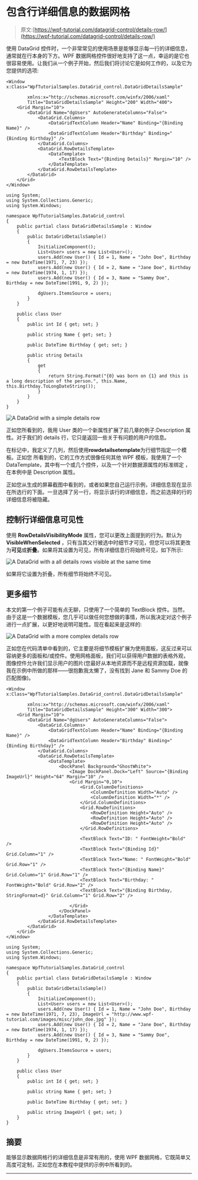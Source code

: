 # 包含行详细信息的数据网格

> 原文:[https://wpf-tutorial.com/datagrid-control/details-row/](https://wpf-tutorial.com/datagrid-control/details-row/)

使用 DataGrid 控件时，一个非常常见的使用场景是能够显示每一行的详细信息，通常就在行本身的下方。WPF 数据网格控件很好地支持了这一点，幸运的是它也很容易使用。让我们从一个例子开始，然后我们将讨论它是如何工作的，以及它为您提供的选项:

```
<Window x:Class="WpfTutorialSamples.DataGrid_control.DataGridDetailsSample"

        xmlns:x="http://schemas.microsoft.com/winfx/2006/xaml"
        Title="DataGridDetailsSample" Height="200" Width="400">
	<Grid Margin="10">
		<DataGrid Name="dgUsers" AutoGenerateColumns="False">
			<DataGrid.Columns>
				<DataGridTextColumn Header="Name" Binding="{Binding Name}" />
				<DataGridTextColumn Header="Birthday" Binding="{Binding Birthday}" />
			</DataGrid.Columns>
			<DataGrid.RowDetailsTemplate>
				<DataTemplate>
					<TextBlock Text="{Binding Details}" Margin="10" />
				</DataTemplate>
			</DataGrid.RowDetailsTemplate>
		</DataGrid>
	</Grid>
</Window>
```

```
using System;
using System.Collections.Generic;
using System.Windows;

namespace WpfTutorialSamples.DataGrid_control
{
	public partial class DataGridDetailsSample : Window
	{
		public DataGridDetailsSample()
		{
			InitializeComponent();
			List<User> users = new List<User>();
			users.Add(new User() { Id = 1, Name = "John Doe", Birthday = new DateTime(1971, 7, 23) });
			users.Add(new User() { Id = 2, Name = "Jane Doe", Birthday = new DateTime(1974, 1, 17) });
			users.Add(new User() { Id = 3, Name = "Sammy Doe", Birthday = new DateTime(1991, 9, 2) });

			dgUsers.ItemsSource = users;
		}
	}

	public class User
	{
		public int Id { get; set; }

		public string Name { get; set; }

		public DateTime Birthday { get; set; }

		public string Details
		{
			get
			{
				return String.Format("{0} was born on {1} and this is a long description of the person.", this.Name, this.Birthday.ToLongDateString());
			}
		}
	}
}
```

![](../Images/fdf75665a5eb45e3f07410c3c6425d48.png "A DataGrid with a simple details row")

正如您所看到的，我用 User 类的一个新属性扩展了前几章的例子:Description 属性。对于我们的 details 行，它只是返回一些关于有问题的用户的信息。

在标记中，我定义了几列，然后使用**rowdetailsetemplate**为行细节指定一个模板。正如您 所看到的，它的工作方式很像任何其他 WPF 模板，我使用了一个 DataTemplate，其中有一个或几个控件，以及一个针对数据源属性的标准绑定 ，在本例中是 Description 属性。

<input type="hidden" name="IL_IN_ARTICLE">

正如您从生成的屏幕截图中看到的，或者如果您自己运行示例，详细信息现在显示在所选行的下面。一旦选择了另一行，将显示该行的详细信息，而之前选择的行的详细信息将被隐藏。

## 控制行详细信息可见性

使用 **RowDetailsVisibilityMode** 属性，您可以更改上面提到的行为。默认为 **VisibleWhenSelected** ，只有当其父行被选中时细节才可见，但您可以将其更改为**可见**或**折叠**。如果将其设置为可见，所有详细信息行将始终可见，如下所示:

![](../Images/d7b334f02c919dd3762d6136becc79da.png "A DataGrid with a all details rows visible at the same time")

如果将它设置为折叠，所有细节将始终不可见。

## 更多细节

本文的第一个例子可能有点无聊，只使用了一个简单的 TextBlock 控件。当然，由于这是一个数据模板，您几乎可以做任何您想做的事情，所以我决定对这个例子进行一点扩展，以更好地说明可能性。现在看起来是这样的:

![](../Images/bdf2af6f00ecc654f46007b62208326c.png "A DataGrid with a more complex details row")

正如您在代码清单中看到的，它主要是将细节模板扩展为使用面板，这反过来可以容纳更多的面板和/或控件。使用网格面板，我们可以获得用户数据的表格外观，图像控件允许我们显示用户的图片(您最好从本地资源而不是远程资源加载，就像我在示例中所做的那样——很抱歉我太懒了，没有找到 Jane 和 Sammy Doe 的匹配图像)。

```
<Window x:Class="WpfTutorialSamples.DataGrid_control.DataGridDetailsSample"

        xmlns:x="http://schemas.microsoft.com/winfx/2006/xaml"
        Title="DataGridDetailsSample" Height="300" Width="300">
	<Grid Margin="10">
		<DataGrid Name="dgUsers" AutoGenerateColumns="False">
			<DataGrid.Columns>
				<DataGridTextColumn Header="Name" Binding="{Binding Name}" />
				<DataGridTextColumn Header="Birthday" Binding="{Binding Birthday}" />
			</DataGrid.Columns>
			<DataGrid.RowDetailsTemplate>
				<DataTemplate>
					<DockPanel Background="GhostWhite">
						<Image DockPanel.Dock="Left" Source="{Binding ImageUrl}" Height="64" Margin="10" />
						<Grid Margin="0,10">
							<Grid.ColumnDefinitions>
								<ColumnDefinition Width="Auto" />
								<ColumnDefinition Width="*" />
							</Grid.ColumnDefinitions>
							<Grid.RowDefinitions>
								<RowDefinition Height="Auto" />
								<RowDefinition Height="Auto" />
								<RowDefinition Height="Auto" />
							</Grid.RowDefinitions>

							<TextBlock Text="ID: " FontWeight="Bold" />
							<TextBlock Text="{Binding Id}" Grid.Column="1" />
							<TextBlock Text="Name: " FontWeight="Bold" Grid.Row="1" />
							<TextBlock Text="{Binding Name}" Grid.Column="1" Grid.Row="1" />
							<TextBlock Text="Birthday: " FontWeight="Bold" Grid.Row="2" />
							<TextBlock Text="{Binding Birthday, StringFormat=d}" Grid.Column="1" Grid.Row="2" />

						</Grid>
					</DockPanel>
				</DataTemplate>
			</DataGrid.RowDetailsTemplate>
		</DataGrid>
	</Grid>
</Window>
```

```
using System;
using System.Collections.Generic;
using System.Windows;

namespace WpfTutorialSamples.DataGrid_control
{
	public partial class DataGridDetailsSample : Window
	{
		public DataGridDetailsSample()
		{
			InitializeComponent();
			List<User> users = new List<User>();
			users.Add(new User() { Id = 1, Name = "John Doe", Birthday = new DateTime(1971, 7, 23), ImageUrl = "http://www.wpf-tutorial.com/images/misc/john_doe.jpg" });
			users.Add(new User() { Id = 2, Name = "Jane Doe", Birthday = new DateTime(1974, 1, 17) });
			users.Add(new User() { Id = 3, Name = "Sammy Doe", Birthday = new DateTime(1991, 9, 2) });

			dgUsers.ItemsSource = users;
		}
	}

	public class User
	{
		public int Id { get; set; }

		public string Name { get; set; }

		public DateTime Birthday { get; set; }

		public string ImageUrl { get; set; }
	}
}
```

## 摘要

能够显示数据网格行的详细信息是非常有用的，使用 WPF 数据网格，它既简单又高度可定制，正如您在本教程中提供的示例中所看到的。

* * *